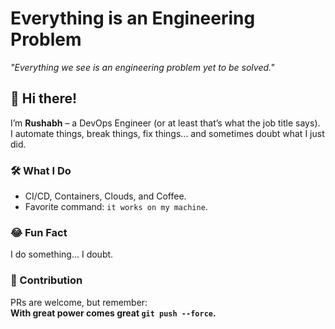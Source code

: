 # Everything is an Engineering Problem

_"Everything we see is an engineering problem yet to be solved."_

## 👋 Hi there!
I’m **Rushabh** – a DevOps Engineer (or at least that’s what the job title says).  
I automate things, break things, fix things... and sometimes doubt what I just did.

### 🛠 What I Do
- CI/CD, Containers, Clouds, and Coffee.
- Favorite command: `it works on my machine`.

### 😂 Fun Fact
I do something... I doubt.

### 🚀 Contribution
PRs are welcome, but remember:  
**With great power comes great `git push --force`.**
